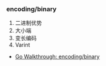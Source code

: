 ### encoding/binary

1.  二进制优势
2.  大小端
3.  变长编码
4.  Varint

*   [Go Walkthrough: encoding/binary](https://medium.com/go-walkthrough/go-walkthrough-encoding-binary-96dc5d4abb5d)

    

